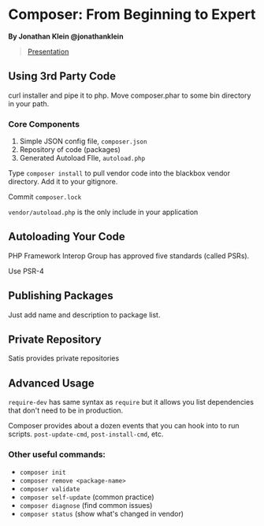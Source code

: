 # Composer: From Beginning to Expert
**By Jonathan Klein @jonathanklein**

> [Presentation](http://jkle.in/composer)

## Using 3rd Party Code

curl installer and pipe it to php.  Move composer.phar to some bin directory in your path.

### Core Components

1. Simple JSON config file, `composer.json`
2. Repository of code (packages)
3. Generated Autoload FIle, `autoload.php`

Type `composer install` to pull vendor code into the blackbox vendor directory.  Add it to your gitignore.

Commit `composer.lock`

`vendor/autoload.php` is the only include in your application

## Autoloading Your Code

PHP Framework Interop Group has approved five standards (called PSRs).

Use PSR-4

## Publishing Packages

Just add name and description to package list.

## Private Repository

Satis provides private repositories

## Advanced Usage

`require-dev` has same syntax as `require` but it allows you list dependencies that don't need to be in production.

Composer provides about a dozen events that you can hook into to run scripts.  `post-update-cmd`, `post-install-cmd`, etc.

### Other useful commands:

* `composer init`
* `composer remove <package-name>`
* `composer validate`
* `composer self-update` (common practice)
* `composer diagnose` (find common issues)
* `composer status` (show what's changed in vendor)